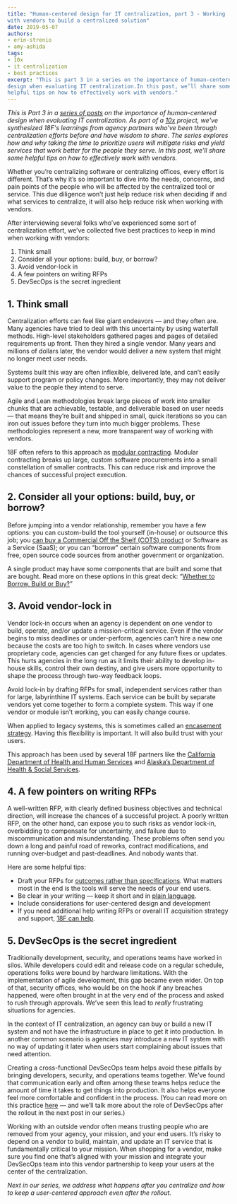 ```yaml
---
title: "Human-centered design for IT centralization, part 3 - Working
with vendors to build a centralized solution"
date: 2019-05-07
authors:
- erin-strenio
- amy-ashida
tags:
- 10x
- it centralization
- best practices
excerpt: "This is part 3 in a series on the importance of human-centered
design when evaluating IT centralization.In this post, we’ll share some
helpful tips on how to effectively work with vendors."
---
```


*This is Part 3 in a [series of posts](https://18f.gsa.gov/tags/it-centralization/) on the importance of human-centered design when evaluating IT centralization. As part of a [10x](https://10x.gsa.gov/) project, we've synthesized 18F's learnings from agency partners who’ve been through centralization efforts before and have wisdom to share. The series explores how and why taking the time to prioritize users will mitigate risks and yield services that work better for the people they serve. In this post, we’ll share some helpful tips on how to effectively work with vendors.*

Whether you’re centralizing software or centralizing offices, every effort is different. That’s why it’s so important to dive into the needs, concerns, and pain points of the people who will be affected by the centralized tool or service. This due diligence won’t just help reduce risk when deciding if and what services to centralize, it will also help reduce risk when working with vendors.

After interviewing several folks who’ve experienced some sort of
centralization effort, we’ve collected five best practices to keep in
mind when working with vendors:

1.  Think small
2.  Consider all your options: build, buy, or borrow?
3.  Avoid vendor-lock in
4.  A few pointers on writing RFPs
5.  DevSecOps is the secret ingredient

## 1. Think small


Centralization efforts can feel like giant endeavors — and they often
are. Many agencies have tried to deal with this uncertainty by using
waterfall methods. High-level stakeholders gathered pages and pages of detailed requirements up front. Then they hired a single vendor. Many years and millions of dollars later, the vendor would deliver a new system that might no longer meet user needs.

Systems built this way are often inflexible, delivered late, and can’t easily support program or policy changes. More importantly, they may not deliver value to the people they intend to serve.

Agile and Lean methodologies break large pieces of work into smaller
chunks that are achievable, testable, and deliverable based on user
needs — that means they’re built and shipped in small, quick iterations so you can iron out issues before they turn into much bigger problems. These methodologies represent a new, more transparent way of working with vendors.

18F often refers to this approach as [modular contracting](https://18f.gsa.gov/2019/02/28/prerequisites-for-modular-contracting/).
Modular contracting breaks up large, custom software procurements into a small constellation of smaller contracts. This can reduce risk and improve the chances of successful project execution.

## 2. Consider all your options: build, buy, or borrow?

Before jumping into a vendor relationship, remember you have a few
options: you can custom-build the tool yourself (in-house) or outsource this job; you [can buy a Commercial Off the Shelf (COTS) product](https://18f.gsa.gov/2019/03/26/when-to-use-COTS/) or Software as a Service (SaaS); or you can “borrow” certain software components from free, open source code sources from another government or organization.

A single product may have some components that are built and some that are bought. Read more on these options in this great deck: “[Whether to Borrow, Build or Buy?](https://github.com/18F/HCD_for_IT_Centralization/blob/master/Whether%20to%20Build%2C%20Buy%20or%20Borrow_.pdf)”

## 3. Avoid vendor-lock in

Vendor lock-in occurs when an agency is dependent on one vendor to
build, operate, and/or update a mission-critical service. Even if the
vendor begins to miss deadlines or under-perform, agencies can’t hire a new one because the costs are too high to switch. In cases where vendors use proprietary code, agencies can get charged for any future fixes or updates. This hurts agencies in the long run as it limits their ability to develop in-house skills, control their own destiny, and give users more opportunity to shape the process through two-way feedback loops.

Avoid lock-in by drafting RFPs for small, independent services rather than for large, labyrinthine IT systems. Each service can be built by separate vendors yet come together to form a complete system. This way if one vendor or module isn’t working, you can easily change course.

When applied to legacy systems, this is sometimes called an [encasement strategy](https://18f.gsa.gov/2014/09/08/the-encasement-strategy-on-legacy-systems-and-the/). Having this flexibility is important. It will also build trust with your users.

This approach has been used by several 18F partners like the
[California Department of Health and Human Services](https://18f.gsa.gov/2016/03/22/helping-california-buy-a-new-child-welfare-system/) and [Alaska’s Department of Health & Social Services](https://18f.gsa.gov/2017/09/12/how-alaska-is-using-transparency/).

## 4. A few pointers on writing RFPs

A well-written RFP, with clearly defined business objectives and
technical direction, will increase the chances of a successful project. A poorly written RFP, on the other hand, can expose you to such risks as vendor lock-in, overbidding to compensate for uncertainty, and failure due to miscommunication and misunderstanding. These problems often send you down a long and painful road of reworks, contract modifications, and running over-budget and past-deadlines. And nobody wants that.

Here are some helpful tips:

-   Draft your RFPs for [outcomes rather than specifications](https://18f.gsa.gov/2017/11/30/improving-government-outcomes-through-an-agile-contract-format/). What matters most in the end is the tools will serve the needs of your end users.
-   Be clear in your writing — keep it short and in [plain language](https://www.plainlanguage.gov/).
-   Include considerations for user-centered design and development
-   If you need additional help writing RFPs or overall IT acquisition strategy and support, [18F can help](mailto:inquiries18f@gsa.gov).

## 5. DevSecOps is the secret ingredient

Traditionally development, security, and operations teams have worked in silos. While developers could edit and release code on a regular schedule, operations folks were bound by hardware limitations. With the implementation of agile development, this gap became even wider. On top of that, security offices, who would be on the hook if any breaches happened, were often brought in at the very end of the process and asked to rush through approvals. We’ve seen this lead to *really* frustrating situations for agencies.

In the context of IT centralization, an agency can buy or build a new IT system and not have the infrastructure in place to get it into
production. In another common scenario is agencies may introduce a new IT system with no way of updating it later when users start complaining about issues that need attention.

Creating a cross-functional DevSecOps team helps avoid these pitfalls by bringing developers, security, and operations teams together. We’ve found that communication early and often among these teams helps reduce the amount of time it takes to get things into production. It also helps everyone feel more comfortable and confident in the process. (You can read more on this practice
[here](https://18f.gsa.gov/2018/01/25/getting-devops-buy-in/) — and
we’ll talk more about the role of DevSecOps after the rollout in the
next post in our series.)

Working with an outside vendor often means trusting people who are
removed from your agency, your mission, and your end users. It’s risky to depend on a vendor to build, maintain, and update an IT service that is fundamentally critical to your mission. When shopping for a vendor, make sure you find one that’s aligned with your mission and integrate your DevSecOps team into this vendor partnership to keep your users at the center of the centralization.

*Next in our series, we address what happens after you centralize and
how to keep a user-centered approach even after the rollout.*
